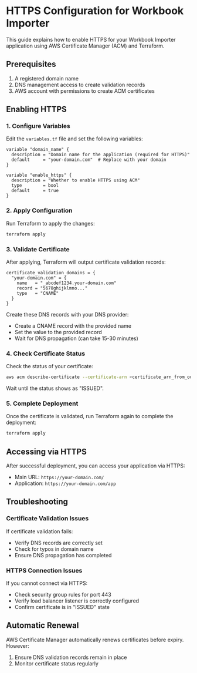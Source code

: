 # HTTPS Configuration for Workbook Importer

This guide explains how to enable HTTPS for your Workbook Importer application using AWS Certificate Manager (ACM) and Terraform.

## Prerequisites

1. A registered domain name
2. DNS management access to create validation records
3. AWS account with permissions to create ACM certificates

## Enabling HTTPS

### 1. Configure Variables

Edit the `variables.tf` file and set the following variables:

```hcl
variable "domain_name" {
  description = "Domain name for the application (required for HTTPS)"
  default     = "your-domain.com"  # Replace with your domain
}

variable "enable_https" {
  description = "Whether to enable HTTPS using ACM"
  type        = bool
  default     = true
}
```

### 2. Apply Configuration

Run Terraform to apply the changes:

```bash
terraform apply
```

### 3. Validate Certificate

After applying, Terraform will output certificate validation records:

```
certificate_validation_domains = {
  "your-domain.com" = {
    name   = "_abcdef1234.your-domain.com"
    record = "5678ghijklmno..."
    type   = "CNAME"
  }
}
```

Create these DNS records with your DNS provider:
- Create a CNAME record with the provided name
- Set the value to the provided record
- Wait for DNS propagation (can take 15-30 minutes)

### 4. Check Certificate Status

Check the status of your certificate:

```bash
aws acm describe-certificate --certificate-arn <certificate_arn_from_output>
```

Wait until the status shows as "ISSUED".

### 5. Complete Deployment

Once the certificate is validated, run Terraform again to complete the deployment:

```bash
terraform apply
```

## Accessing via HTTPS

After successful deployment, you can access your application via HTTPS:

- Main URL: `https://your-domain.com/`
- Application: `https://your-domain.com/app`

## Troubleshooting

### Certificate Validation Issues

If certificate validation fails:
- Verify DNS records are correctly set
- Check for typos in domain name
- Ensure DNS propagation has completed

### HTTPS Connection Issues

If you cannot connect via HTTPS:
- Check security group rules for port 443
- Verify load balancer listener is correctly configured
- Confirm certificate is in "ISSUED" state

## Automatic Renewal

AWS Certificate Manager automatically renews certificates before expiry. However:

1. Ensure DNS validation records remain in place
2. Monitor certificate status regularly
